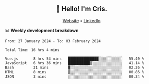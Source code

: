 
<h2 align="center">👋 Hello! I'm Cris.</h2>
<p align="center">
  <a href="https://www.criscunas.dev">Website</a> •
  <a href="https://www.linkedin.com/in/cristophercunas/">LinkedIn</a> 
</p>


📊 **Weekly development breakdown**
<!--START_SECTION:waka-->

```txt
From: 27 January 2024 - To: 03 February 2024

Total Time: 16 hrs 4 mins

Vue.js       8 hrs 54 mins   ██████████████░░░░░░░░░░░   55.40 %
JavaScript   6 hrs 36 mins   ██████████▒░░░░░░░░░░░░░░   41.14 %
Bash         21 mins         ▓░░░░░░░░░░░░░░░░░░░░░░░░   02.26 %
HTML         8 mins          ▒░░░░░░░░░░░░░░░░░░░░░░░░   00.86 %
JSON         3 mins          ░░░░░░░░░░░░░░░░░░░░░░░░░   00.34 %
```

<!--END_SECTION:waka-->
